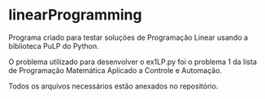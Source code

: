 # linearProgramming

Programa criado para testar soluções de Programação Linear usando a biblioteca PuLP do Python.

O problema utilizado para desenvolver o ex1LP.py foi o problema 1 da lista de Programação Matemática Aplicado a Controle e Automação.

Todos os arquivos necessários estão anexados no repositório.

